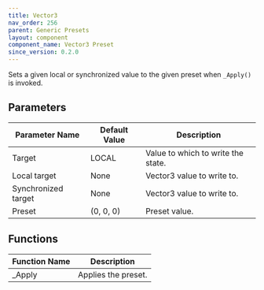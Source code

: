 ```yaml
---
title: Vector3
nav_order: 256
parent: Generic Presets
layout: component
component_name: Vector3 Preset
since_version: 0.2.0
---
```


Sets a given local or synchronized value to the given preset when `_Apply()` is invoked.

## Parameters

| Parameter Name      | Default Value | Description                        |
|---------------------|---------------|------------------------------------|
| Target              | LOCAL         | Value to which to write the state. |
| Local target        | None          | Vector3 value to write to.         |
| Synchronized target | None          | Vector3 value to write to.         |
| Preset              | (0, 0, 0)     | Preset value.                      |

## Functions

| Function Name | Description         |
|---------------|---------------------|
| _Apply        | Applies the preset. |
